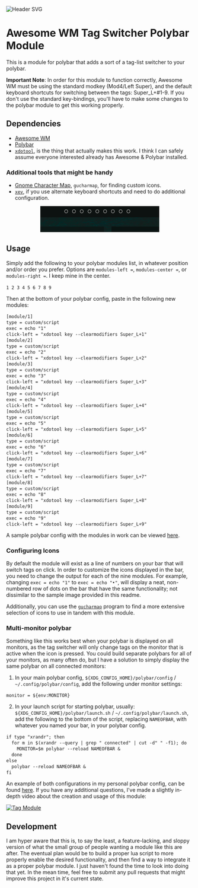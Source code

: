 ![Header SVG](https://makccr.github.io/images/github-header.svg)

# Awesome WM Tag Switcher Polybar Module
This is a module for polybar that adds a sort of a tag-list switcher to your polybar.

**Important Note**: In order for this module to function correctly, Awesome WM must be using the standard modkey (Mod4/Left Super), and the default keyboard shortcuts for switching between the tags: Super_L+#1-9. If you don't use the standard key-bindings, you'll have to make some changes to the polybar module to get this working properly.

## Dependencies
* [Awesome WM](https://github.com/awesomeWM/awesome)
* [Polybar](https://github.com/polybar/polybar)
* [``xdotool``](https://github.com/jordansissel/xdotool), is the thing that actually makes this work. I think I can safely assume everyone interested already has Awesome & Polybar installed.

### Additional tools that might be handy
* [Gnome Character Map](https://wiki.gnome.org/action/show/Apps/Gucharmap?action=show&redirect=Gucharmap), ``gucharmap``, for finding custom icons.
* [``xev``](https://www.commandlinux.com/man-page/man1/xev.1.html), if you use alternate keyboard shortcuts and need to do additional configuration.

<p align="center">
<img src="https://raw.githubusercontent.com/makccr/awmp/main/shot.png">
</p>

## Usage
Simply add the following to your polybar modules list, in whatever position and/or order you prefer. Options are ``modules-left =``, ``modules-center =``, or ``modules-right =``. I keep mine in the center.

``1 2 3 4 5 6 7 8 9``

Then at the bottom of your polybar config, paste in the following new modules:
```
[module/1]
type = custom/script
exec = echo "1"
click-left = "xdotool key --clearmodifiers Super_L+1"
[module/2]
type = custom/script
exec = echo "2"
click-left = "xdotool key --clearmodifiers Super_L+2"
[module/3]
type = custom/script
exec = echo "3"
click-left = "xdotool key --clearmodifiers Super_L+3"
[module/4]
type = custom/script
exec = echo "4"
click-left = "xdotool key --clearmodifiers Super_L+4"
[module/5]
type = custom/script
exec = echo "5"
click-left = "xdotool key --clearmodifiers Super_L+5"
[module/6]
type = custom/script
exec = echo "6"
click-left = "xdotool key --clearmodifiers Super_L+6"
[module/7]
type = custom/script
exec = echo "7"
click-left = "xdotool key --clearmodifiers Super_L+7"
[module/8]
type = custom/script
exec = echo "8"
click-left = "xdotool key --clearmodifiers Super_L+8"
[module/9]
type = custom/script
exec = echo "9"
click-left = "xdotool key --clearmodifiers Super_L+9"
```
A sample polybar config with the modules in work can be viewed [here](https://github.com/makccr/dot/blob/bc16321907a06fcfcbec530cea4956945ed90ad2/.config/polybar/config).

### Configuring Icons
By default the module will exist as a line of numbers on your bar that will switch tags on click. In order to customize the icons displayed in the bar, you need to change the output for each of the nine modules. For example, changing ``exec = echo "1"`` to ``exec = echo "•"``, will display a neat, non-numbered row of dots on the bar that have the same functionality; not dissimilar to the sample image provided in this readme.

Additionally, you can use the [``gucharmap``](https://wiki.gnome.org/action/show/Apps/Gucharmap?action=show&redirect=Gucharmap) program to find a more extensive selection of icons to use in tandem with this module.

### Multi-monitor polybar
Something like this works best when your polybar is displayed on all monitors, as the tag switcher will only change tags on the monitor that is active when the icon is pressed. You could build separate polybars for all of your monitors, as many often do, but I have a solution to simply display the same polybar on all connected monitors:

1. In your main polybar config, ``${XDG_CONFIG_HOME}/polybar/config`` / ``~/.config/polybar/config``, add the following under monitor settings:
```
monitor = ${env:MONITOR}
```

2. In your launch script for starting polybar, usually: ``${XDG_CONFIG_HOME}/polybar/launch.sh`` / ``~/.config/polybar/launch.sh``, add the following to the bottom of the script, replacing ``NAMEOFBAR``, with whatever you named your bar, in your polybar config.

```
if type "xrandr"; then
  for m in $(xrandr --query | grep " connected" | cut -d" " -f1); do
    MONITOR=$m polybar --reload NAMEOFBAR &
  done
else
  polybar --reload NAMEOFBAR &
fi
```

An example of both configurations in my personal polybar config, can be found [here](https://github.com/makccr/dot/tree/5407f540280be4bed3bc2a542b541ca6e20f7df4/.config/polybar). If you have any additional questions, I've made a slightly in-depth video about the creation and usage of this module: 

[![Tag Module](https://img.youtube.com/vi/pPoMDfcSdU4/maxresdefault.jpg)](https://youtu.be/pPoMDfcSdU4)


## Development
I am hyper aware that this is, to say the least, a feature-lacking, and sloppy version of what the small group of people wanting a module like this are after. The eventual plan would be to build a proper lua script to more properly enable the desired functionality, and then find a way to integrate it as a proper polybar module. I just haven't found the time to look into doing that yet.  In the mean time, feel free to submit any pull requests that might improve this project in it's current state.
